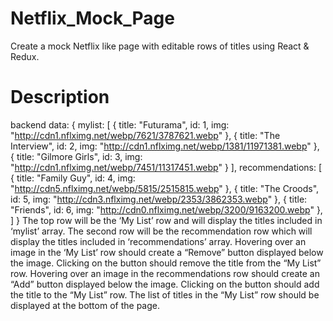 # Netflix_Mock_Page
Create a mock Netflix like page with editable rows of titles using React &amp; Redux.

# Description
back­end data: 
{
mylist: [
      {
        title: "Futurama",
        id: 1,
        img: "http://cdn1.nflximg.net/webp/7621/3787621.webp"
      },
      {
        title: "The Interview",
        id: 2,
        img: "http://cdn1.nflximg.net/webp/1381/11971381.webp"
      },
      {
        title: "Gilmore Girls",
        id: 3,
        img: "http://cdn1.nflximg.net/webp/7451/11317451.webp"
      }
    ],
    recommendations: [
      {
        title: "Family Guy",
        id: 4,
        img: "http://cdn5.nflximg.net/webp/5815/2515815.webp"
      },
      {
        title: "The Croods",
        id: 5,
        img: "http://cdn3.nflximg.net/webp/2353/3862353.webp"
      },
      {
        title: "Friends",
        id: 6,
        img: "http://cdn0.nflximg.net/webp/3200/9163200.webp"
      },
    ]
}
The top row will be the ‘My List’ row and will display the titles included in ‘mylist’ array. The
second row will be the recommendation row which will display the titles included in
‘recommendations’ array.
Hovering over an image in the ‘My List’ row should create a “Remove” button displayed below
the image. Clicking on the button should remove the title from the “My List” row.
Hovering over an image in the recommendations row should create an “Add” button displayed
below the image. Clicking on the button should add the title to the “My List” row.
The list of titles in the “My List” row should be displayed at the bottom of the page.


